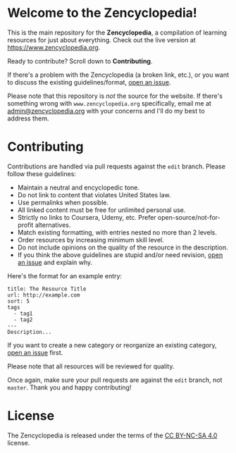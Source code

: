 # Welcome to the Zencyclopedia!

This is the main repository for the **Zencyclopedia**, a compilation of learning resources for just about everything. Check out the live version at https://www.zencyclopedia.org.

Ready to contribute? Scroll down to **Contributing**.

If there's a problem with the Zencyclopedia (a broken link, etc.), or you want to discuss the existing guidelines/format, [open an issue](https://github.com/sidmani/zencyclopedia/issues).

Please note that this repository is _not_ the source for the website. If there's something wrong with `www.zencyclopedia.org` specifically, email me at <admin@zencyclopedia.org> with your concerns and I'll do my best to address them.

# Contributing

Contributions are handled via pull requests against the `edit` branch. Please follow these guidelines:  

* Maintain a neutral and encyclopedic tone.  
* Do not link to content that violates United States law.  
* Use permalinks when possible.  
* All linked content must be free for unlimited personal use.  
* Strictly no links to Coursera, Udemy, etc. Prefer open-source/not-for-profit alternatives.  
* Match existing formatting, with entries nested no more than 2 levels.  
* Order resources by increasing minimum skill level.  
* Do not include opinions on the quality of the resource in the description.  
* If you think the above guidelines are stupid and/or need revision, [open an issue](https://github.com/sidmani/zencyclopedia/issues) and explain why.

Here's the format for an example entry:
``` none
title: The Resource Title
url: http://example.com
sort: 5
tags
  - tag1
  - tag2
---
Description...
```
If you want to create a new category or reorganize an existing category, [open an issue](https://github.com/sidmani/zencyclopedia/issues) first.

Please note that all resources will be reviewed for quality.

Once again, make sure your pull requests are against the `edit` branch, not `master`. Thank you and happy contributing!  

# License
The Zencyclopedia is released under the terms of the
[CC BY-NC-SA 4.0](https://creativecommons.org/licenses/by-nc-sa/4.0/legalcode)
license.
